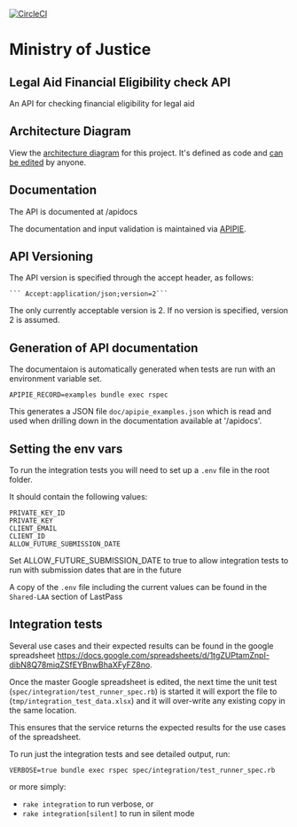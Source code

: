 [![CircleCI](https://circleci.com/gh/ministryofjustice/check-financial-eligibility/tree/master.svg?style=svg)](https://circleci.com/gh/ministryofjustice/check-financial-eligibility/tree/master)

# Ministry of Justice

## Legal Aid Financial Eligibility check API

An API for checking financial eligibility for legal aid

## Architecture Diagram

View the [architecture diagram](https://structurizr.com/share/55246/diagrams#cfe-container) for this project.
It's defined as code and [can be edited](https://github.com/ministryofjustice/laa-architecture-as-code/blob/main/src/main/kotlin/model/CFE.kt) by anyone.

## Documentation

The API is documented at /apidocs

The documentation and input validation is maintained via
[APIPIE](https://github.com/Apipie/apipie-rails).

## API Versioning

The API version is specified through the accept header, as follows:

    ``` Accept:application/json;version=2```

The only currently acceptable version is 2.  If no version is specified, version 2 is assumed.


## Generation of API documentation
The documentaion is automatically generated when tests are run with an environment variable set.

```APIPIE_RECORD=examples bundle exec rspec```

This generates a JSON file `doc/apipie_examples.json` which is read and used when drilling down in the documentation available at '/apidocs'.

## Setting the env vars
To run the integration tests you will need to set up a `.env` file in the root folder.

It should contain the following values:
```shell script
PRIVATE_KEY_ID
PRIVATE_KEY
CLIENT_EMAIL
CLIENT_ID
ALLOW_FUTURE_SUBMISSION_DATE
```

Set ALLOW_FUTURE_SUBMISSION_DATE to true to allow integration tests to run with submission dates that are in the future

A copy of the `.env` file including the current values can be found in the `Shared-LAA` section of LastPass

## Integration tests
Several use cases and their expected results can be found in the google spreadsheet https://docs.google.com/spreadsheets/d/1tgZUPtamZnpI-dibN8Q78miqZSfEYBnwBhaXFyFZ8no.

Once the master Google spreadsheet is edited, the next time the unit test (`spec/integration/test_runner_spec.rb`) is started it will export the file to (`tmp/integration_test_data.xlsx`) and it will over-write any existing copy in the same location.

This ensures that the service returns the expected results for the use cases of the spreadsheet.

To run just the integration tests and see detailed output, run:

   ```VERBOSE=true bundle exec rspec spec/integration/test_runner_spec.rb```

or more simply:

* ```rake integration``` to run verbose, or
* ```rake integration[silent]``` to run in silent mode
